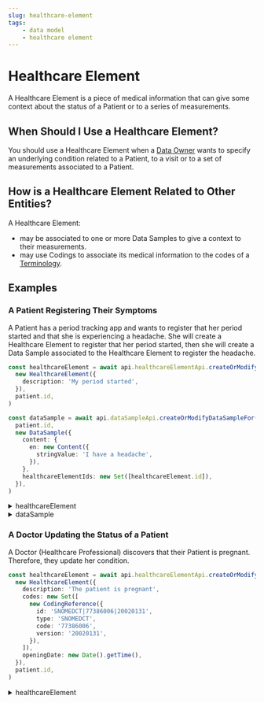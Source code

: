 ```yaml
---
slug: healthcare-element
tags:
    - data model
    - healthcare element
---
```

# Healthcare Element

A Healthcare Element is a piece of medical information that can give some context about the status of a Patient or to a
series of measurements. 

## When Should I Use a Healthcare Element?

You should use a Healthcare Element when a [Data Owner](/sdks/glossary#data-owner) wants to specify an underlying 
condition related to a Patient, to a visit or to a set of measurements associated to a Patient.

## How is a Healthcare Element Related to Other Entities?

A Healthcare Element:
- may be associated to one or more Data Samples to give a context to their measurements.  
- may use Codings to associate its medical information to the codes of a [Terminology](/sdks/glossary#terminologies).

## Examples

### A Patient Registering Their Symptoms

A Patient has a period tracking app and wants to register that her period started and that she is experiencing a headache.
She will create a Healthcare Element to register that her period started, then she will create a Data Sample associated to the Healthcare Element to register the headache.

<!-- file://code-samples/explanation/patient-creates-data-sample/index.mts snippet:patient can create DS and HE-->
```typescript
const healthcareElement = await api.healthcareElementApi.createOrModifyHealthcareElement(
  new HealthcareElement({
    description: 'My period started',
  }),
  patient.id,
)

const dataSample = await api.dataSampleApi.createOrModifyDataSampleFor(
  patient.id,
  new DataSample({
    content: {
      en: new Content({
        stringValue: 'I have a headache',
      }),
    },
    healthcareElementIds: new Set([healthcareElement.id]),
  }),
)
```
<!-- output://code-samples/explanation/patient-creates-data-sample/healthcareElement.txt -->
<details>
<summary>healthcareElement</summary>

```json
{
  "id": "6b758b2f-9019-4973-bc8e-0c0432a9158c",
  "rev": "1-8b7f2fb10583a094125b162504578b32",
  "created": 1682493732610,
  "modified": 1682493732610,
  "author": "68a4f7d3-aa5d-43ff-95a1-ba14675397ca",
  "responsible": "3238dd4f-be09-4375-bb5b-0bf9d737ac94",
  "healthcareElementId": "6b758b2f-9019-4973-bc8e-0c0432a9158c",
  "valueDate": 20230426072212,
  "openingDate": 20230426072212,
  "description": "My period started",
  "identifiers": [],
  "codes": {},
  "labels": {},
  "systemMetaData": {
    "secretForeignKeys": [
      "ce1568d1-d1d5-4c0a-b05b-18efed77163d"
    ],
    "cryptedForeignKeys": {
      "3238dd4f-be09-4375-bb5b-0bf9d737ac94": {}
    },
    "delegations": {
      "3238dd4f-be09-4375-bb5b-0bf9d737ac94": {}
    },
    "encryptionKeys": {
      "3238dd4f-be09-4375-bb5b-0bf9d737ac94": {}
    },
    "encryptedSelf": "Phu1EfE1fTr2HlIYS5et3r6kDvXHIxikV6QNy+BMn7IZ36F3jBgX3e7XlI4DtAVk"
  }
}
```
</details>

<!-- output://code-samples/explanation/patient-creates-data-sample/dataSample.txt -->
<details>
<summary>dataSample</summary>

```json
{
  "id": "ed27aa30-3cb2-4cea-87b5-9fcdc0112afd",
  "qualifiedLinks": {},
  "batchId": "a777d454-a3c2-49d9-92bb-f47c3d9325d0",
  "index": 0,
  "valueDate": 20230426072213,
  "openingDate": 20230426072213,
  "created": 1682493733381,
  "modified": 1682493733381,
  "author": "68a4f7d3-aa5d-43ff-95a1-ba14675397ca",
  "responsible": "3238dd4f-be09-4375-bb5b-0bf9d737ac94",
  "identifiers": [],
  "healthcareElementIds": {},
  "canvasesIds": {},
  "content": {
    "en": {
      "stringValue": "I have a headache",
      "compoundValue": [],
      "ratio": [],
      "range": []
    }
  },
  "codes": {},
  "labels": {},
  "systemMetaData": {
    "secretForeignKeys": [
      "ce1568d1-d1d5-4c0a-b05b-18efed77163d"
    ],
    "cryptedForeignKeys": {
      "3238dd4f-be09-4375-bb5b-0bf9d737ac94": {}
    },
    "delegations": {
      "3238dd4f-be09-4375-bb5b-0bf9d737ac94": {}
    },
    "encryptionKeys": {
      "3238dd4f-be09-4375-bb5b-0bf9d737ac94": {}
    }
  }
}
```
</details>

### A Doctor Updating the Status of a Patient

A Doctor (Healthcare Professional) discovers that their Patient is pregnant. Therefore, they update her condition.

<!-- file://code-samples/explanation/doctor-creates-he/index.mts snippet:doctor can create HE-->
```typescript
const healthcareElement = await api.healthcareElementApi.createOrModifyHealthcareElement(
  new HealthcareElement({
    description: 'The patient is pregnant',
    codes: new Set([
      new CodingReference({
        id: 'SNOMEDCT|77386006|20020131',
        type: 'SNOMEDCT',
        code: '77386006',
        version: '20020131',
      }),
    ]),
    openingDate: new Date().getTime(),
  }),
  patient.id,
)
```
<!-- output://code-samples/explanation/doctor-creates-he/healthcareElement.txt -->
<details>
<summary>healthcareElement</summary>

```json
{
  "id": "f291f117-9d0c-42a4-82cd-c3d6f6bc1974",
  "rev": "1-cdad5190f3f5075789b09cbd9793a0a8",
  "created": 1682493708885,
  "modified": 1682493708885,
  "author": "f7ec463c-44b4-414e-9e7f-f2cc0967cc01",
  "responsible": "b16baab3-b6a3-42a0-b4b5-8dc8e00cc806",
  "healthcareElementId": "f291f117-9d0c-42a4-82cd-c3d6f6bc1974",
  "valueDate": 20230426072148,
  "openingDate": 1682493708192,
  "description": "The patient is pregnant",
  "identifiers": [],
  "codes": {},
  "labels": {},
  "systemMetaData": {
    "secretForeignKeys": [
      "4742a08d-bbc1-4ed1-a758-f0a605529bf1"
    ],
    "cryptedForeignKeys": {
      "b16baab3-b6a3-42a0-b4b5-8dc8e00cc806": {}
    },
    "delegations": {
      "b16baab3-b6a3-42a0-b4b5-8dc8e00cc806": {}
    },
    "encryptionKeys": {
      "b16baab3-b6a3-42a0-b4b5-8dc8e00cc806": {}
    },
    "encryptedSelf": "de8pQxU4RjsIao5xVoBtnQY/hYb1OSGMldoQPAP832NWPLKaps7IItrW1jRgk5lKLSMGutpvoSNyb/wvPZgZig=="
  }
}
```
</details>
